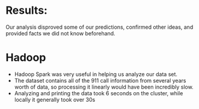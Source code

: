 # Results:

Our analysis disproved some of our predictions, confirmed other ideas, and provided facts we did not know beforehand.

# Hadoop

* Hadoop Spark was very useful in helping us analyze our data set. 
* The dataset contains all of the 911 call information from several years worth of data, so processing it linearly would have been incredibly slow. 
* Analyzing and printing the data took 6 seconds on the cluster, while locally it generally took over 30s
